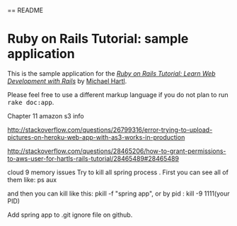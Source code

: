 == README

# Ruby on Rails Tutorial: sample application

This is the sample application for the
[*Ruby on Rails Tutorial:
Learn Web Development with Rails*](http://www.railstutorial.org/)
by [Michael Hartl](http://www.michaelhartl.com/).

Please feel free to use a different markup language if you do not plan to run
<tt>rake doc:app</tt>.

Chapter 11 amazon s3 info

  http://stackoverflow.com/questions/26799316/error-trying-to-upload-pictures-on-heroku-web-app-with-as3-works-in-production

  http://stackoverflow.com/questions/28465206/how-to-grant-permissions-to-aws-user-for-hartls-rails-tutorial/28465489#28465489

cloud 9 memory issues
  Try to kill all spring process . First you can see all of them like: ps aux

  and then you can kill like this: pkill -f "spring app", or by pid : kill -9 1111(your PID)
  
Add spring app to .git ignore file
  on github.